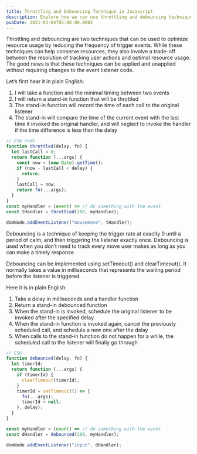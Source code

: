 ```yaml
---
title: Throttling and Debouncing Technique in Javascript
description: Explore how we can use throttling and debouncing techniques in javascript
pubDate: 2021-03-04T05:00:00.000Z
---
```


Throttling and debouncing are two techniques that can be used to optimize resource usage by reducing the frequency of trigger events. While these techniques can help conserve resources, they also involve a trade-off between the resolution of tracking user actions and optimal resource usage. The good news is that these techniques can be applied and unapplied without requiring changes to the event listener code.

Let’s first hear it in plain English:

1. I will take a function and the minimal timing between two events
2. I will return a stand-in function that will be throttled
3. The stand-in function will record the time of each call to the original listener
4. The stand-in will compare the time of the current event with the last time it invoked the original handler, and will neglect to invoke the handler if the time difference is less than the delay

```javascript
// ES6 code
function throttled(delay, fn) {
  let lastCall = 0;
  return function (...args) {
    const now = (new Date).getTime();
    if (now - lastCall < delay) {
      return;
    }
    lastCall = now;
    return fn(...args);
  }
}
const myHandler = (event) => // do something with the event
const tHandler = throttled(200, myHandler);

domNode.addEventListener("mousemove", tHandler);
```

Debouncing is a technique of keeping the trigger rate at exactly 0 until a period of calm, and then triggering the listener exactly once. Debouncing is used when you don’t need to track every move user makes as long as you can make a timely response.

Debouncing can be implemented using setTimeout() and clearTimeout(). It normally takes a value in milliseconds that represents the waiting period before the listener is triggered.

Here it is in plain English:

1. Take a delay in milliseconds and a handler function
2. Return a stand-in debounced function
3. When the stand-in is invoked, schedule the original listener to be invoked after the specified delay
4. When the stand-in function is invoked again, cancel the previously scheduled call, and schedule a new one after the delay
5. When calls to the stand-in function do not happen for a while, the scheduled call to the listener will finally go through

```javascript
// ES6
function debounced(delay, fn) {
  let timerId;
  return function (...args) {
    if (timerId) {
      clearTimeout(timerId);
    }
    timerId = setTimeout(() => {
      fn(...args);
      timerId = null;
    }, delay);
  }
}

const myHandler = (event) => // do something with the event
const dHandler = debounced(200, myHandler);

domNode.addEventListener("input", dHandler);
```
